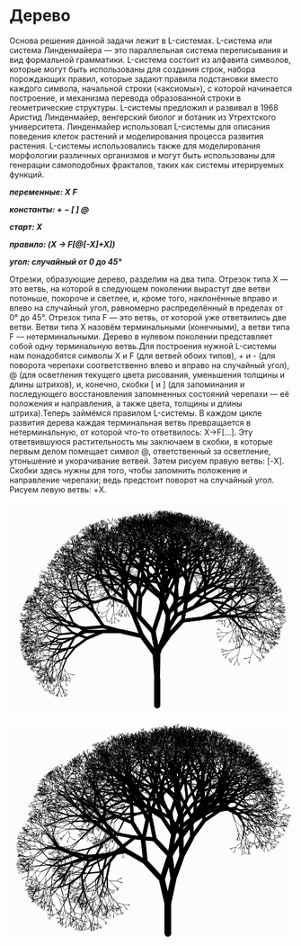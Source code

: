 # Дерево #

Основа решения данной задачи лежит в L-системах. L-система или система Линденмайера — это параллельная система переписывания и вид формальной грамматики. L-система состоит из алфавита символов, которые могут быть использованы для создания строк, набора порождающих правил, которые задают правила подстановки вместо каждого символа, начальной строки («аксиомы»), с которой начинается построение, и механизма перевода образованной строки в геометрические структуры. L-системы предложил и развивал в 1968 Аристид Линденмайер, венгерский биолог и ботаник из Утрехтского университета. Линденмайер использовал L-системы для описания поведения клеток растений и моделирования процесса развития растения. L-системы использовались также для моделирования морфологии различных организмов и могут быть использованы для генерации самоподобных фракталов, таких как системы итерируемых функций.

   ***переменные: X F***
   
   ***константы: + − [ ] @***
    
   ***старт: X***
    
   ***правило: (X → F[@[-X]+X])***
    
   ***угол: случайный от 0 до 45°***

Отрезки, образующие дерево, разделим на два типа. Отрезок типа X — это ветвь, на которой в следующем поколении вырастут две ветви потоньше, покороче и светлее, и, кроме того, наклонённые вправо и влево на случайный угол, равномерно распределённый в пределах от 0° до 45°. Отрезок типа F — это ветвь, от которой уже ответвились две ветви. Ветви типа X назовём терминальными (конечными), а ветви типа F — нетерминальными. Дерево в нулевом поколении представляет собой одну терминальную ветвь.Для построения нужной L-системы нам понадобятся символы X и F (для ветвей обоих типов), + и - (для поворота черепахи соответственно влево и вправо на случайный угол), @ (для осветления текущего цвета рисования, уменьшения толщины и длины штрихов), и, конечно, скобки [ и ] (для запоминания и последующего восстановления запомненных состояний черепахи — её положения и направления, а также цвета, толщины и длины штриха).Теперь займёмся правилом L-системы. В каждом цикле развития дерева каждая терминальная ветвь превращается в нетерминальную, от которой что-то ответвилось: X→F[…]. Эту ответвившуюся растительность мы заключаем в скобки, в которые первым делом помещает символ @, ответственный за осветление, утоньшение и укорачивание ветвей. Затем рисуем правую ветвь: [-X]. Скобки здесь нужны для того, чтобы запомнить положение и направление черепахи; ведь предстоит поворот на случайный угол. Рисуем левую ветвь: +X. 

![image](https://github.com/Garmonik/Fractal/blob/main/05.Tree/Tree.png)

![image](https://github.com/Garmonik/Fractal/blob/main/05.Tree/Tree1.png)
